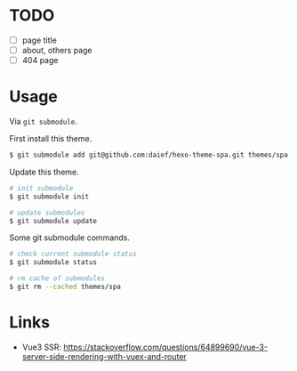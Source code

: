 # TODO

- [ ] page title
- [ ] about, others page
- [ ] 404 page

# Usage

Via `git submodule`.

First install this theme.

```bash
$ git submodule add git@github.com:daief/hexo-theme-spa.git themes/spa
```

Update this theme.

```bash
# init submodule
$ git submodule init

# update submodules
$ git submodule update
```

Some git submodule commands.

```bash
# check current submodule status
$ git submodule status

# rm cache of submodules
$ git rm --cached themes/spa

```

# Links

- Vue3 SSR: <https://stackoverflow.com/questions/64899690/vue-3-server-side-rendering-with-vuex-and-router>
